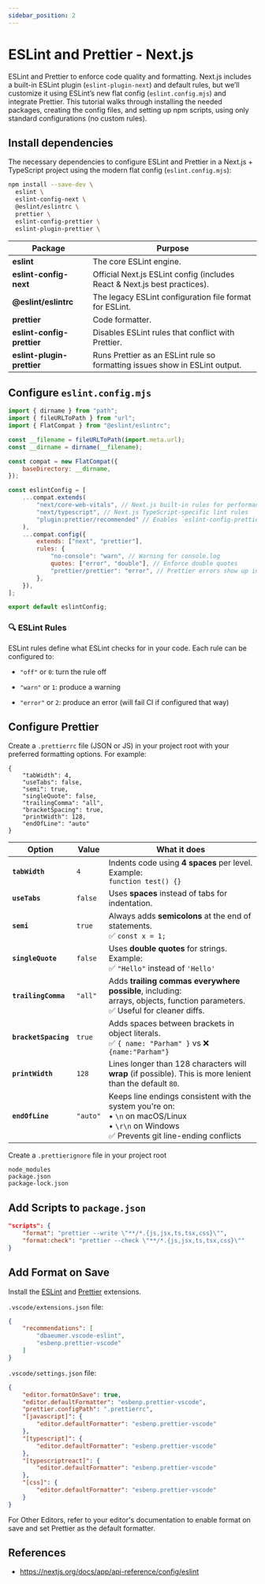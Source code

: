```yaml
---
sidebar_position: 2
---
```


# ESLint and Prettier - Next.js

ESLint and Prettier to enforce code quality and formatting. Next.js includes a built-in ESLint plugin (`eslint-plugin-next`) and default rules, but we’ll customize it using ESLint’s new flat config (`eslint.config.mjs`) and integrate Prettier. This tutorial walks through installing the needed packages, creating the config files, and setting up npm scripts, using only standard configurations (no custom rules).

## Install dependencies

The necessary dependencies to configure ESLint and Prettier in a Next.js + TypeScript project using the modern flat config (`eslint.config.mjs`):

```bash
npm install --save-dev \
  eslint \
  eslint-config-next \
  @eslint/eslintrc \
  prettier \
  eslint-config-prettier \
  eslint-plugin-prettier \
```

| Package                              | Purpose                                                                     |
| ------------------------------------ | --------------------------------------------------------------------------- |
| **eslint**                           | The core ESLint engine.                                                     |
| **eslint-config-next**               | Official Next.js ESLint config (includes React & Next.js best practices).   |
| **@eslint/eslintrc**                 | The legacy ESLint configuration file format for ESLint.                     |
| **prettier**                         | Code formatter.                                                             |
| **eslint-config-prettier**           | Disables ESLint rules that conflict with Prettier.                          |
| **eslint-plugin-prettier**           | Runs Prettier as an ESLint rule so formatting issues show in ESLint output. |

## Configure `eslint.config.mjs`

```js
import { dirname } from "path";
import { fileURLToPath } from "url";
import { FlatCompat } from "@eslint/eslintrc";

const __filename = fileURLToPath(import.meta.url);
const __dirname = dirname(__filename);

const compat = new FlatCompat({
    baseDirectory: __dirname,
});

const eslintConfig = [
    ...compat.extends(
        "next/core-web-vitals", // Next.js built-in rules for performance and best practices
        "next/typescript", // Next.js TypeScript-specific lint rules
        "plugin:prettier/recommended" // Enables `eslint-config-prettier` + `eslint-plugin-prettier`
    ),
    ...compat.config({
        extends: ["next", "prettier"],
        rules: {
            "no-console": "warn", // Warning for console.log
            quotes: ["error", "double"], // Enforce double quotes
            "prettier/prettier": "error", // Prettier errors show up in ESLint output
        },
    }),
];

export default eslintConfig;
```

### 🔍 ESLint Rules

ESLint rules define what ESLint checks for in your code. Each rule can be configured to:

- `"off"` or `0`: turn the rule off

- `"warn"` or `1`: produce a warning

- `"error"` or `2`: produce an error (will fail CI if configured that way)

## Configure Prettier

Create a `.prettierrc` file (JSON or JS) in your project root with your preferred formatting options. For example:

```
{
    "tabWidth": 4,
    "useTabs": false,
    "semi": true,
    "singleQuote": false,
    "trailingComma": "all",
    "bracketSpacing": true,
    "printWidth": 128,
    "endOfLine": "auto"
}
```

| Option               | Value    | What it does                                                                                                                                     |
| -------------------- | -------- | ------------------------------------------------------------------------------------------------------------------------------------------------ |
| **`tabWidth`**       | `4`      | Indents code using **4 spaces** per level. Example:<br/>`function test() {}`                                                                  |
| **`useTabs`**        | `false`  | Uses **spaces** instead of tabs for indentation.                                                                                                 |
| **`semi`**           | `true`   | Always adds **semicolons** at the end of statements.<br/>✅ `const x = 1;`                                                                         |
| **`singleQuote`**    | `false`  | Uses **double quotes** for strings. Example:<br/>✅ `"Hello"` instead of `'Hello'`                                                                 |
| **`trailingComma`**  | `"all"`  | Adds **trailing commas everywhere possible**, including:<br/>arrays, objects, function parameters.<br/>✅ Useful for cleaner diffs.                 |
| **`bracketSpacing`** | `true`   | Adds spaces between brackets in object literals.<br/>✅ `{ name: "Parham" }` vs ❌ `{name:"Parham"}`                                                |
| **`printWidth`**     | `128`    | Lines longer than 128 characters will **wrap** (if possible). This is more lenient than the default `80`.                                        |
| **`endOfLine`**      | `"auto"` | Keeps line endings consistent with the system you're on:<br/>• `\n` on macOS/Linux<br/>• `\r\n` on Windows<br/>✅ Prevents git line-ending conflicts |

Create a `.prettierignore` file in your project root

```
node_modules
package.json
package-lock.json
```

## Add Scripts to `package.json`

```json
"scripts": {
    "format": "prettier --write \"**/*.{js,jsx,ts,tsx,css}\"",
    "format:check": "prettier --check \"**/*.{js,jsx,ts,tsx,css}\""
}
```

## Add Format on Save

Install the [ESLint](https://marketplace.visualstudio.com/items?spm=a2ty_o01.29997173.0.0.661fc921kupKXQ&itemName=dbaeumer.vscode-eslint) and [Prettier](https://marketplace.visualstudio.com/items?spm=a2ty_o01.29997173.0.0.661fc921kupKXQ&itemName=esbenp.prettier-vscode) extensions.

`.vscode/extensions.json` file:

```json
{
    "recommendations": [
        "dbaeumer.vscode-eslint",
        "esbenp.prettier-vscode"
    ]
}
```

`.vscode/settings.json` file:

```json
{
    "editor.formatOnSave": true,
    "editor.defaultFormatter": "esbenp.prettier-vscode",
    "prettier.configPath": ".prettierrc",
    "[javascript]": {
        "editor.defaultFormatter": "esbenp.prettier-vscode"
    },
    "[typescript]": {
        "editor.defaultFormatter": "esbenp.prettier-vscode"
    },
    "[typescriptreact]": {
        "editor.defaultFormatter": "esbenp.prettier-vscode"
    },
    "[css]": {
        "editor.defaultFormatter": "esbenp.prettier-vscode"
    }
}
```

For Other Editors, refer to your editor's documentation to enable format on save and set Prettier as the default formatter.


## References

- https://nextjs.org/docs/app/api-reference/config/eslint